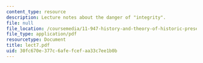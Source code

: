 ```yaml
---
content_type: resource
description: Lecture notes about the danger of "integrity".
file: null
file_location: /coursemedia/11-947-history-and-theory-of-historic-preservation-spring-2007/30fc670e377c6afefcefaa33c7ee1b0b_lect7.pdf
file_type: application/pdf
resourcetype: Document
title: lect7.pdf
uid: 30fc670e-377c-6afe-fcef-aa33c7ee1b0b
---
```

